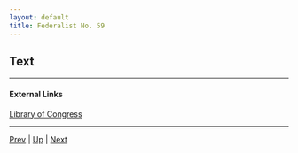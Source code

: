 ```yaml
---
layout: default
title: Federalist No. 59
---
```


## Text

---
#### External Links
[Library of Congress]()

---

[Prev](58.md) | [Up](README.md) | [Next](60.md)
